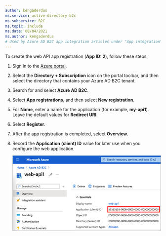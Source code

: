 ```yaml
---
author: kengaderdus
ms.service: active-directory-b2c
ms.subservice: B2C
ms.topic: include
ms.date: 08/04/2021
ms.author: kengaderdus
# Used by Azure AD B2C app integration articles under "App integration".
---
```


To create the web API app registration (**App ID: 2**), follow these steps:

1. Sign in to the [Azure portal](https://portal.azure.com).
1. Select the **Directory + Subscription** icon on the portal toolbar, and then select the directory that contains your Azure AD B2C tenant.
1. Search for and select **Azure AD B2C**.
1. Select **App registrations**, and then select **New registration**.
1. For **Name**, enter a name for the application (for example, **my-api1**). Leave the default values for **Redirect URI**. 
1. Select **Register**.
1. After the app registration is completed, select **Overview**.
1. Record the **Application (client) ID** value for later use when you configure the web application.

    ![Screenshot that demonstrates how to get a web A P I application I D.](./media/active-directory-b2c-app-integration-register-api/get-azure-ad-b2c-web-api-app-id.png)
